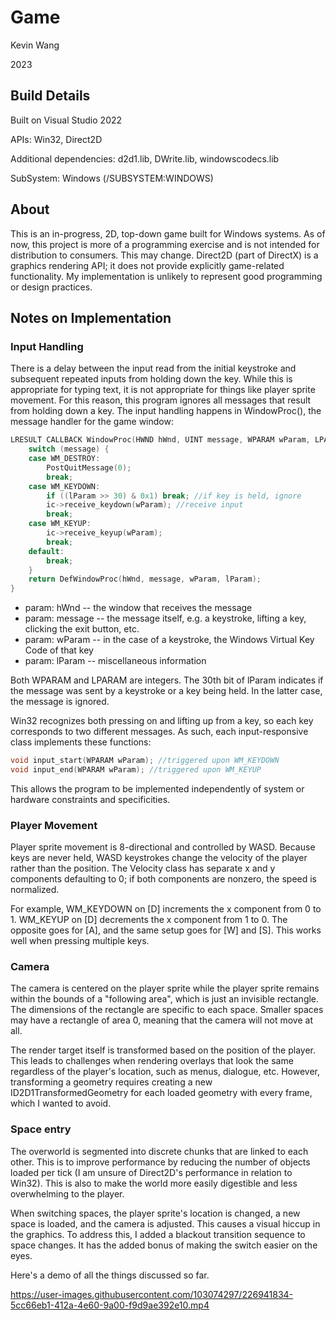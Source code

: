 # Game
Kevin Wang

2023

## Build Details
Built on Visual Studio 2022

APIs: Win32, Direct2D

Additional dependencies: d2d1.lib, DWrite.lib, windowscodecs.lib

SubSystem: Windows (/SUBSYSTEM:WINDOWS)

## About

This is an in-progress, 2D, top-down game built for Windows systems.
As of now, this project is more of a programming exercise and is not intended for distribution to consumers. This may change.
Direct2D (part of DirectX) is a graphics rendering API; it does not provide explicitly game-related functionality.
My implementation is unlikely to represent good programming or design practices.

## Notes on Implementation

### Input Handling

There is a delay between the input read from the initial keystroke and subsequent repeated inputs from holding down the key.
While this is appropriate for typing text, it is not appropriate for things like player sprite movement.
For this reason, this program ignores all messages that result from holding down a key.
The input handling happens in WindowProc(), the message handler for the game window:

```C++
LRESULT CALLBACK WindowProc(HWND hWnd, UINT message, WPARAM wParam, LPARAM lParam) {
	switch (message) {
	case WM_DESTROY:
		PostQuitMessage(0);
		break;
	case WM_KEYDOWN:
		if ((lParam >> 30) & 0x1) break; //if key is held, ignore
		ic->receive_keydown(wParam); //receive input
		break;
	case WM_KEYUP:
		ic->receive_keyup(wParam);
		break;
	default:
		break;
	}
	return DefWindowProc(hWnd, message, wParam, lParam);
}
```
* param: hWnd -- the window that receives the message
* param: message -- the message itself, e.g. a keystroke, lifting a key, clicking the exit button, etc.
* param: wParam -- in the case of a keystroke, the Windows Virtual Key Code of that key
* param: lParam -- miscellaneous information

Both WPARAM and LPARAM are integers. The 30th bit of lParam indicates if the message was sent by a keystroke or a key being held.
In the latter case, the message is ignored.

Win32 recognizes both pressing on and lifting up from a key, so each key corresponds to two different messages.
As such, each input-responsive class implements these functions:

```C++
void input_start(WPARAM wParam); //triggered upon WM_KEYDOWN
void input_end(WPARAM wParam); //triggered upon WM_KEYUP
```
This allows the program to be implemented independently of system or hardware constraints and specificities.

### Player Movement

Player sprite movement is 8-directional and controlled by WASD.
Because keys are never held, WASD keystrokes change the velocity of the player rather than the position.
The Velocity class has separate x and y components defaulting to 0; if both components are nonzero, the speed is normalized.

For example, WM_KEYDOWN on [D] increments the x component from 0 to 1. WM_KEYUP on [D] decrements the x component from 1 to 0.
The opposite goes for [A], and the same setup goes for [W] and [S]. This works well when pressing multiple keys.

### Camera

The camera is centered on the player sprite while the player sprite remains within the bounds of a "following area", which is just an invisible rectangle.
The dimensions of the rectangle are specific to each space.
Smaller spaces may have a rectangle of area 0, meaning that the camera will not move at all.

The render target itself is transformed based on the position of the player.
This leads to challenges when rendering overlays that look the same regardless of the player's location, such as menus, dialogue, etc.
However, transforming a geometry requires creating a new ID2D1TransformedGeometry for each loaded geometry with every frame, which I wanted to avoid. 

### Space entry

The overworld is segmented into discrete chunks that are linked to each other.
This is to improve performance by reducing the number of objects loaded per tick (I am unsure of Direct2D's performance in relation to Win32).
This is also to make the world more easily digestible and less overwhelming to the player.

When switching spaces, the player sprite's location is changed, a new space is loaded, and the camera is adjusted. This causes a visual hiccup in the graphics.
To address this, I added a blackout transition sequence to space changes. It has the added bonus of making the switch easier on the eyes.

Here's a demo of all the things discussed so far.

https://user-images.githubusercontent.com/103074297/226941834-5cc66eb1-412a-4e60-9a00-f9d9ae392e10.mp4




